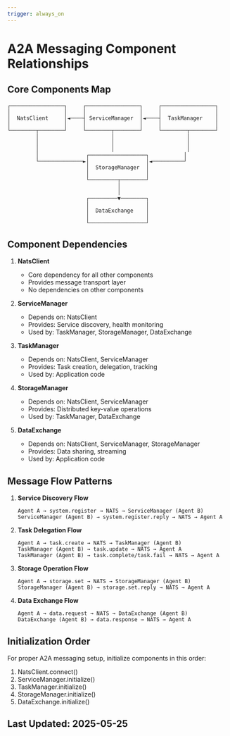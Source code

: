```yaml
---
trigger: always_on
---
```


# A2A Messaging Component Relationships

## Core Components Map

```ascii
┌─────────────────┐     ┌─────────────────┐     ┌─────────────────┐
│                 │     │                 │     │                 │
│  NatsClient     │◄────┤ ServiceManager  │◄────┤  TaskManager    │
│                 │     │                 │     │                 │
└────────┬────────┘     └────────┬────────┘     └────────┬────────┘
         │                       │                       │
         │                       │                       │
         │                       │                       │
         │               ┌──────────────────┐           │
         └──────────────►│                  │◄──────────┘
                         │  StorageManager  │
                         │                  │
                         └─────────┬────────┘
                                   │
                                   │
                         ┌─────────▼────────┐
                         │                  │
                         │  DataExchange    │
                         │                  │
                         └──────────────────┘
```

## Component Dependencies

1. **NatsClient**
   - Core dependency for all other components
   - Provides message transport layer
   - No dependencies on other components

2. **ServiceManager**
   - Depends on: NatsClient
   - Provides: Service discovery, health monitoring
   - Used by: TaskManager, StorageManager, DataExchange

3. **TaskManager**
   - Depends on: NatsClient, ServiceManager
   - Provides: Task creation, delegation, tracking
   - Used by: Application code

4. **StorageManager**
   - Depends on: NatsClient, ServiceManager
   - Provides: Distributed key-value operations
   - Used by: TaskManager, DataExchange

5. **DataExchange**
   - Depends on: NatsClient, ServiceManager, StorageManager
   - Provides: Data sharing, streaming
   - Used by: Application code

## Message Flow Patterns

1. **Service Discovery Flow**

   ```ascii
   Agent A → system.register → NATS → ServiceManager (Agent B)
   ServiceManager (Agent B) → system.register.reply → NATS → Agent A
   ```

2. **Task Delegation Flow**

   ```ascii
   Agent A → task.create → NATS → TaskManager (Agent B)
   TaskManager (Agent B) → task.update → NATS → Agent A
   TaskManager (Agent B) → task.complete/task.fail → NATS → Agent A
   ```

3. **Storage Operation Flow**

   ```ascii
   Agent A → storage.set → NATS → StorageManager (Agent B)
   StorageManager (Agent B) → storage.set.reply → NATS → Agent A
   ```

4. **Data Exchange Flow**

   ```ascii
   Agent A → data.request → NATS → DataExchange (Agent B)
   DataExchange (Agent B) → data.response → NATS → Agent A
   ```

## Initialization Order

For proper A2A messaging setup, initialize components in this order:

1. NatsClient.connect()
2. ServiceManager.initialize()
3. TaskManager.initialize()
4. StorageManager.initialize()
5. DataExchange.initialize()

## Last Updated: 2025-05-25
